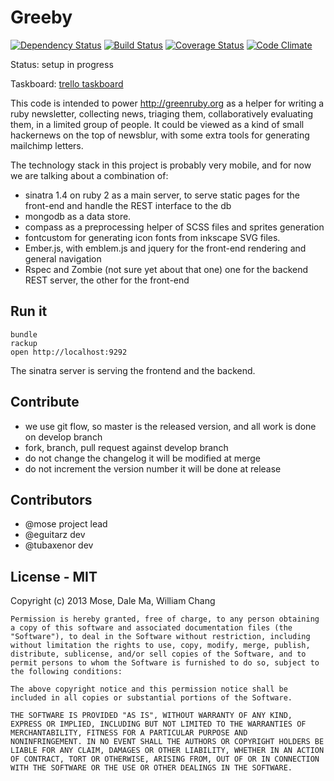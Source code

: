 Greeby
================

[![Dependency Status](https://gemnasium.com/greenruby/greeby.png)](https://gemnasium.com/greenruby/greeby)
[![Build Status](https://travis-ci.org/greenruby/greeby.png?branch=master)](https://travis-ci.org/mose/greeby)
[![Coverage Status](https://coveralls.io/repos/greenruby/greeby/badge.png?branch=master)](https://coveralls.io/r/greenruby/greeby)
[![Code Climate](https://codeclimate.com/github/mose/greeby.png)](https://codeclimate.com/github/mose/greeby)

Status: setup in progress

Taskboard: [trello taskboard](https://trello.com/board/greeby-platform/513fd48aa7ed906115001a04)

This code is intended to power http://greenruby.org as a helper
for writing a ruby newsletter, collecting news, triaging them,
collaboratively evaluating them, in a limited group of people.
It could be viewed as a kind of small hackernews on the top of newsblur,
with some extra tools for generating mailchimp letters.

The technology stack in this project is probably very mobile,
and for now we are talking about a combination of:

* sinatra 1.4 on ruby 2
  as a main server, to serve static pages for the front-end and
  handle the REST interface to the db
* mongodb
  as a data store.
* compass
  as a preprocessing helper of SCSS files and sprites generation
* fontcustom
  for generating icon fonts from inkscape SVG files.
* Ember.js, with emblem.js and jquery
  for the front-end rendering and general navigation
* Rspec and Zombie (not sure yet about that one)
  one for the backend REST server, the other for the front-end

Run it
---------

```
bundle
rackup
open http://localhost:9292
```
The sinatra server is serving the frontend and the backend.


Contribute
--------------

* we use git flow, so master is the released version, and all work is done on develop branch
* fork, branch, pull request against develop branch
* do not change the changelog it will be modified at merge
* do not increment the version number it will be done at release

Contributors
---------------

* @mose project lead
* @eguitarz dev
* @tubaxenor dev

License - MIT
-----------

Copyright (c) 2013 Mose, Dale Ma, William Chang

```
Permission is hereby granted, free of charge, to any person obtaining
a copy of this software and associated documentation files (the
"Software"), to deal in the Software without restriction, including
without limitation the rights to use, copy, modify, merge, publish,
distribute, sublicense, and/or sell copies of the Software, and to
permit persons to whom the Software is furnished to do so, subject to
the following conditions:

The above copyright notice and this permission notice shall be
included in all copies or substantial portions of the Software.

THE SOFTWARE IS PROVIDED "AS IS", WITHOUT WARRANTY OF ANY KIND,
EXPRESS OR IMPLIED, INCLUDING BUT NOT LIMITED TO THE WARRANTIES OF
MERCHANTABILITY, FITNESS FOR A PARTICULAR PURPOSE AND
NONINFRINGEMENT. IN NO EVENT SHALL THE AUTHORS OR COPYRIGHT HOLDERS BE
LIABLE FOR ANY CLAIM, DAMAGES OR OTHER LIABILITY, WHETHER IN AN ACTION
OF CONTRACT, TORT OR OTHERWISE, ARISING FROM, OUT OF OR IN CONNECTION
WITH THE SOFTWARE OR THE USE OR OTHER DEALINGS IN THE SOFTWARE.
```
